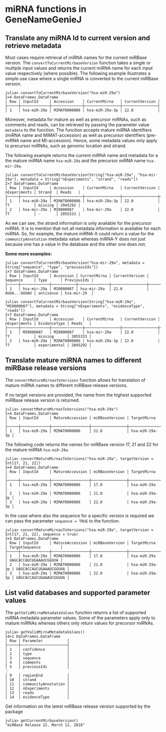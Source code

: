 # miRNA functions in GeneNameGenieJ

## Translate any miRNA Id to current version and retrieve metadata

Most cases require retrieval of miRNA names for the current miRBase version. The `convertToCurrentMirbaseVersion` function takes a single or multiple input values and returns the current miRNA name for each input value respectively (where possible). The following example illustrates 
a simple use case where a single miRNA is converted to the current miRBase version.

```jldoctest mirna
julia> convertToCurrentMirbaseVersion("hsa-miR-29a")
1×4 DataFrames.DataFrame
│ Row │ InputId     │ Accession    │ CurrentMirna   │ CurrentVersion │
├─────┼─────────────┼──────────────┼────────────────┼────────────────┤
│ 1   │ hsa-miR-29a │ MIMAT0000086 │ hsa-miR-29a-3p │ 22.0           │
```

Moreover, metadata for mature as well as precursor miRNAs, such as comments and reads, can be retrieved by passing the parameter value `metadata` to the function. The function accepts mature miRNA identifiers (miRNA name and MIMAT-accession) as well as precursor identifiers (pre-miRNA name and MI-accession). Hence, some metadata values only apply to precursor miRNAs, such as genomic location and strand.

The following example returns the current miRNA name and metadata for a the mature miRNA name `hsa-miR-29a` and the precursor miRNA name `hsa-mir-29a`.

```jldoctest mirna
julia> convertToCurrentMirbaseVersion(String["hsa-miR-29a", "hsa-mir-29a"], metadata = String["nExperiments", "strand", "reads"])
2×7 DataFrames.DataFrame
│ Row │ InputId     │ Accession    │ CurrentMirna   │ CurrentVersion │ nExperiments │ Strand  │ Reads   │
├─────┼─────────────┼──────────────┼────────────────┼────────────────┼──────────────┼─────────┼─────────┤
│ 1   │ hsa-miR-29a │ MIMAT0000086 │ hsa-miR-29a-3p │ 22.0           │ 77           │ missing │ 2045292 │
│ 2   │ hsa-mir-29a │ MI0000087    │ hsa-mir-29a    │ 22.0           │ 77           │ -       │ 2055333 │
```

As we can see, the strand information is only available for the precursor miRNA. It is to mention that not all metadata information is available for each miRNA. So, for example, the mature miRNA-X could return a value for the `communityAnnotation` metadata value whereas miRNA-Y does not just because one has a value in the database and the other one does not.

**Some more examples:**

```jldoctest mirna
julia> convertToCurrentMirbaseVersion("hsa-mir-29a", metadata = String["sequence", "type", "previousIds"])
1×7 DataFrames.DataFrame
│ Row │ InputId     │ Accession │ CurrentMirna │ CurrentVersion │ Sequence     │ Type      │ PreviousIds │
├─────┼─────────────┼───────────┼──────────────┼────────────────┼──────────────┼───────────┼─────────────┤
│ 1   │ hsa-mir-29a │ MI0000087 │ hsa-mir-29a  │ 22.0           │ AUGA...GUUAU │ antisense │ hsa-mir-29  │
```

```jldoctest mirna
julia> convertToCurrentMirbaseVersion(String["hsa-miR-29a", "MI0000087"], metadata = String["nExperiments", "evidenceType", "reads"])
2×7 DataFrames.DataFrame
│ Row │ InputId     │ Accession    │ CurrentMirna   │ CurrentVersion │ nExperiments │ EvidenceType │ Reads   │
├─────┼─────────────┼──────────────┼────────────────┼────────────────┼──────────────┼──────────────┼─────────┤
│ 1   │ MI0000087   │ MI0000087    │ hsa-mir-29a    │ 22.0           │ 77           │ missing      │ 2055333 │
│ 2   │ hsa-miR-29a │ MIMAT0000086 │ hsa-miR-29a-3p │ 22.0           │ 77           │ experimental │ 2045292 │
```

## Translate mature miRNA names to different miRBase release versions

The `convertMatureMirnasToVersions` function allows for translation of
mature miRNA names to different miRBase release versions.

If no target versions are provided, the name from the highest supported miRBase release version is returned.

```jldoctest mirna
julia> convertMatureMirnasToVersions("hsa-miR-29a")
1×4 DataFrames.DataFrame
│ Row │ InputId     │ MatureAccession │ miRBaseVersion │ TargetMirna    │
├─────┼─────────────┼─────────────────┼────────────────┼────────────────┤
│ 1   │ hsa-miR-29a │ MIMAT0000086    │ 22.0           │ hsa-miR-29a-3p │
```

The following code returns the names for miRBase version 17, 21 and 22 for the mature miRNA `hsa-miR-29a`.

```jldoctest mirna
julia> convertMatureMirnasToVersions("hsa-miR-29a", targetVersion = Int[17, 21, 22])
3×4 DataFrames.DataFrame
│ Row │ InputId     │ MatureAccession │ miRBaseVersion │ TargetMirna    │
├─────┼─────────────┼─────────────────┼────────────────┼────────────────┤
│ 1   │ hsa-miR-29a │ MIMAT0000086    │ 17.0           │ hsa-miR-29a    │
│ 2   │ hsa-miR-29a │ MIMAT0000086    │ 21.0           │ hsa-miR-29a-3p │
│ 3   │ hsa-miR-29a │ MIMAT0000086    │ 22.0           │ hsa-miR-29a-3p │
```

In the case where also the sequence for a specific version is required we can 
pass the parameter `sequence = TRUE` to the function.

```jldoctest mirna
julia> convertMatureMirnasToVersions("hsa-miR-29a", targetVersion = Int[17, 21, 22], sequence = true)
3×5 DataFrames.DataFrame
│ Row │ InputId     │ MatureAccession │ miRBaseVersion │ TargetMirna    │ TargetSequence         │
├─────┼─────────────┼─────────────────┼────────────────┼────────────────┼────────────────────────┤
│ 1   │ hsa-miR-29a │ MIMAT0000086    │ 17.0           │ hsa-miR-29a    │ UAGCACCAUCUGAAAUCGGUUA │
│ 2   │ hsa-miR-29a │ MIMAT0000086    │ 21.0           │ hsa-miR-29a-3p │ UAGCACCAUCUGAAAUCGGUUA │
│ 3   │ hsa-miR-29a │ MIMAT0000086    │ 22.0           │ hsa-miR-29a-3p │ UAGCACCAUCUGAAAUCGGUUA │
```

## List valid databases and supported parameter values

The `getValidMirnaMetadataValues` function returns a list of supported miRNA metadata parameter values. Some of the parameters apply only to mature miRNAs whereas others only return values for precursor miRNAs.

```jldoctest mirna
julia> getValidMirnaMetadataValues()
14×1 DataFrames.DataFrame
│ Row │ Parameter           │
├─────┼─────────────────────┤
│ 1   │ confidence          │
│ 2   │ type                │
│ 3   │ sequence            │
│ 4   │ comments            │
│ 5   │ previousIds         │
⋮
│ 9   │ regionEnd           │
│ 10  │ strand              │
│ 11  │ communityAnnotation │
│ 12  │ nExperiments        │
│ 13  │ reads               │
│ 14  │ evidenceType        │
```

Get information on the latest miRBase release version supported by the package

```jldoctest mirna
julia> getCurrentMirbaseVersion()
"miRBase Release 22, March 12, 2018"
```